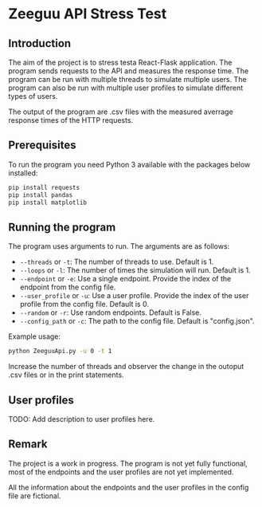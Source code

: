 # Zeeguu API Stress Test

## Introduction

The aim of the project is to stress testa React-Flask application. The program sends requests to the API and measures the response time. The program can be run with multiple threads to simulate multiple users. The program can also be run with multiple user profiles to simulate different types of users.

The output of the program are .csv files with the measured averrage response times of the HTTP requests.

## Prerequisites

To run the program you need Python 3 available with the packages below installed:

```bash
pip install requests
pip install pandas
pip install matplotlib
```

## Running the program

The program uses arguments to run. The arguments are as follows:

- `--threads` or `-t`: The number of threads to use. Default is 1.
- `--loops` or `-l`: The number of times the simulation will run. Default is 1.
- `--endpoint` or `-e`: Use a single endpoint. Provide the index of the endpoint from the config file.
- `--user_profile` or `-u`: Use a user profile. Provide the index of the user profile from the config file. Default is 0.
- `--random` or `-r`: Use random endpoints. Default is False.
- `--config_path` or `-c`: The path to the config file. Default is "config.json".

Example usage:

```bash
python ZeeguuApi.py -u 0 -t 1
```

Increase the number of threads and observer the change in the outoput .csv files or in the print statements.

## User profiles

TODO:
Add description to user profiles here.

## Remark

The project is a work in progress. The program is not yet fully functional, most of the endpoints and the user profiles are not yet implemented.

All the information about the endpoints and the user profiles in the config file are fictional.
